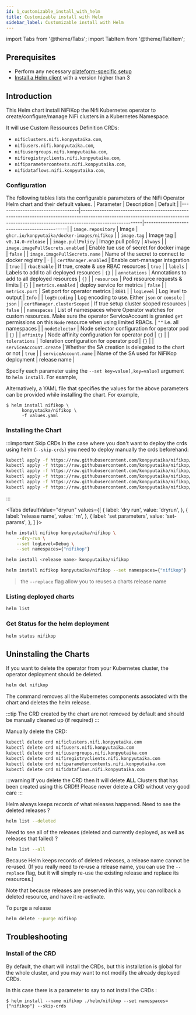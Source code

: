 ```yaml
---
id: 1_customizable_install_with_helm
title: Customizable install with Helm
sidebar_label: Customizable install with Helm
---
```


import Tabs from '@theme/Tabs';
import TabItem from '@theme/TabItem';

## Prerequisites

- Perform any necessary [plateform-specific setup](../2_platform_setup/1_gke.md)
- [Install a Helm client](https://github.com/helm/helm#install) with a version higher than 3

## Introduction

This Helm chart install NiFiKop the Nifi Kubernetes operator to create/configure/manage NiFi
clusters in a Kubernetes Namespace.

It will use Custom Ressources Definition CRDs:

- `nificlusters.nifi.konpyutaika.com`,
- `nifiusers.nifi.konpyutaika.com`,
- `nifiusergroups.nifi.konpyutaika.com`,
- `nifiregistryclients.nifi.konpyutaika.com`,
- `nifiparametercontexts.nifi.konpyutaika.com`,
- `nifidataflows.nifi.konpyutaika.com`,

### Configuration

The following tables lists the configurable parameters of the NiFi Operator Helm chart and their default values.
| Parameter                        | Description                                                                                                                                                                          | Default                                     |
|----------------------------------|--------------------------------------------------------------------------------------------------------------------------------------------------------------------------------------|---------------------------------------------|
| `image.repository`               | Image                                                                                                                                                                                | `ghcr.io/konpyutaika/docker-images/nifikop` |
| `image.tag`                      | Image tag                                                                                                                                                                            | `v0.14.0-release`                           |
| `image.pullPolicy`               | Image pull policy                                                                                                                                                                    | `Always`                                    |
| `image.imagePullSecrets.enabled` | Enable tue use of secret for docker image                                                                                                                                            | `false`                                     |
| `image.imagePullSecrets.name`    | Name of the secret to connect to docker registry                                                                                                                                     | -                                           |
| `certManager.enabled`            | Enable cert-manager integration                                                                                                                                                      | `true`                                      |
| `rbacEnable`                     | If true, create & use RBAC resources                                                                                                                                                 | `true`                                      |
| `labels`                         | Labels to add to all deployed resources                                                                                                                                              | `{}`                                        |
| `annotations`                    | Annotations to add to all deployed resources                                                                                                                                         | `{}`                                        |
| `resources`                      | Pod resource requests & limits                                                                                                                                                       | `{}`                                        |
| `metrics.enabled`                | deploy service for metrics                                                                                                                                                           | `false`                                     |
| `metrics.port`                   | Set port for operator metrics                                                                                                                                                        | `8081`                                      |
| `logLevel`                       | Log level to output                                                                                                                                                                  | `Info`                                      |
| `logEncoding`                    | Log encoding to use. Either `json` or `console`                                                                                                                                      | `json`                                      |
| `certManager.clusterScoped`      | If true setup cluster scoped resources                                                                                                                                               | `false`                                     |
| `namespaces`                     | List of namespaces where Operator watches for custom resources. Make sure the operator ServiceAccount is granted `get` permissions on this `Node` resource when using limited RBACs. | `""` i.e. all namespaces                    |
| `nodeSelector`                   | Node selector configuration for operator pod                                                                                                                                         | `{}`                                        |
| `affinity`                       | Node affinity configuration for operator pod                                                                                                                                         | `{}`                                        |
| `tolerations`                    | Toleration configuration for operator pod                                                                                                                                            | `{}`                                        |
| `serviceAccount.create`          | Whether the SA creation is delegated to the chart or not                                                                                                                             | `true`                                      |
| `serviceAccount.name`            | Name of the SA used for NiFiKop deployment                                                                                                                                           | release name                                |

Specify each parameter using the `--set key=value[,key=value]` argument to `helm install`. For example,

Alternatively, a YAML file that specifies the values for the above parameters can be provided while installing the chart. For example,

```console
$ helm install nifikop \
      konpyutaika/nifikop \
      -f values.yaml
```

### Installing the Chart

:::important Skip CRDs
In the case where you don't want to deploy the crds using helm (`--skip-crds`) you need to deploy manually the crds beforehand:

```bash
kubectl apply -f https://raw.githubusercontent.com/konpyutaika/nifikop/master/config/crd/bases/nifi.konpyutaika.com_nificlusters.yaml
kubectl apply -f https://raw.githubusercontent.com/konpyutaika/nifikop/master/config/crd/bases/nifi.konpyutaika.com_nifiusers.yaml
kubectl apply -f https://raw.githubusercontent.com/konpyutaika/nifikop/master/config/crd/bases/nifi.konpyutaika.com_nifiusergroups.yaml
kubectl apply -f https://raw.githubusercontent.com/konpyutaika/nifikop/master/config/crd/bases/nifi.konpyutaika.com_nifidataflows.yaml
kubectl apply -f https://raw.githubusercontent.com/konpyutaika/nifikop/master/config/crd/bases/nifi.konpyutaika.com_nifiparametercontexts.yaml
kubectl apply -f https://raw.githubusercontent.com/konpyutaika/nifikop/master/config/crd/bases/nifi.konpyutaika.com_nifiregistryclients.yaml
```

:::

<Tabs
defaultValue="dryrun"
values={[
{ label: 'dry run', value: 'dryrun', },
{ label: 'release name', value: 'rn', },
{ label: 'set parameters', value: 'set-params', },
]
}>
<TabItem value="dryrun">

```bash
helm install nifikop konpyutaika/nifikop \
    --dry-run \
    --set logLevel=Debug \
    --set namespaces={"nifikop"}
```

</TabItem>
<TabItem value="rn">

```bash
helm install <release name> konpyutaika/nifikop
```

</TabItem>

<TabItem value="set-params">

```bash
helm install nifikop konpyutaika/nifikop --set namespaces={"nifikop"}
```

</TabItem>
</Tabs>

> the `--replace` flag allow you to reuses a charts release name

### Listing deployed charts

```bash
helm list
```

### Get Status for the helm deployment

```bash
helm status nifikop
```

## Uninstaling the Charts

If you want to delete the operator from your Kubernetes cluster, the operator deployment
should be deleted.

```bash
helm del nifikop
```

The command removes all the Kubernetes components associated with the chart and deletes the helm release.

:::tip
The CRD created by the chart are not removed by default and should be manually cleaned up (if required)
:::

Manually delete the CRD:

```bash
kubectl delete crd nificlusters.nifi.konpyutaika.com
kubectl delete crd nifiusers.nifi.konpyutaika.com
kubectl delete crd nifiusergroups.nifi.konpyutaika.com
kubectl delete crd nifiregistryclients.nifi.konpyutaika.com
kubectl delete crd nifiparametercontexts.nifi.konpyutaika.com
kubectl delete crd nifidataflows.nifi.konpyutaika.com
```

:::warning
If you delete the CRD then
It will delete **ALL** Clusters that has been created using this CRD!!!
Please never delete a CRD without very good care
:::

Helm always keeps records of what releases happened. Need to see the deleted releases ?

```bash
helm list --deleted
```

Need to see all of the releases (deleted and currently deployed, as well as releases that
failed) ?

```bash
helm list --all
```

Because Helm keeps records of deleted releases, a release name cannot be re-used. (If you really need to re-use a
release name, you can use the `--replace` flag, but it will simply re-use the existing release and replace its
resources.)

Note that because releases are preserved in this way, you can rollback a deleted resource, and have it re-activate.

To purge a release

```bash
helm delete --purge nifikop
```

## Troubleshooting

### Install of the CRD

By default, the chart will install the CRDs, but this installation is global for the whole
cluster, and you may want to not modify the already deployed CRDs.

In this case there is a parameter to say to not install the CRDs :

```
$ helm install --name nifikop ./helm/nifikop --set namespaces={"nifikop"} --skip-crds
```
